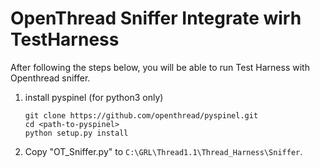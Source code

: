 OpenThread Sniffer Integrate wirh TestHarness
=============================
After following the steps below, you will be able to run Test Harness with Openthread sniffer.

1. install pyspinel (for python3 only)
    ```
    git clone https://github.com/openthread/pyspinel.git
    cd <path-to-pyspinel>
    python setup.py install
    ```
2. Copy "OT_Sniffer.py" to `C:\GRL\Thread1.1\Thread_Harness\Sniffer`.



